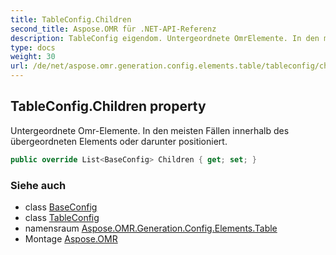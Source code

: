```yaml
---
title: TableConfig.Children
second_title: Aspose.OMR für .NET-API-Referenz
description: TableConfig eigendom. Untergeordnete OmrElemente. In den meisten Fällen innerhalb des übergeordneten Elements oder darunter positioniert.
type: docs
weight: 30
url: /de/net/aspose.omr.generation.config.elements.table/tableconfig/children/
---
```

## TableConfig.Children property

Untergeordnete Omr-Elemente. In den meisten Fällen innerhalb des übergeordneten Elements oder darunter positioniert.

```csharp
public override List<BaseConfig> Children { get; set; }
```

### Siehe auch

* class [BaseConfig](../../../aspose.omr.generation.config/baseconfig/)
* class [TableConfig](../)
* namensraum [Aspose.OMR.Generation.Config.Elements.Table](../../tableconfig/)
* Montage [Aspose.OMR](../../../)


